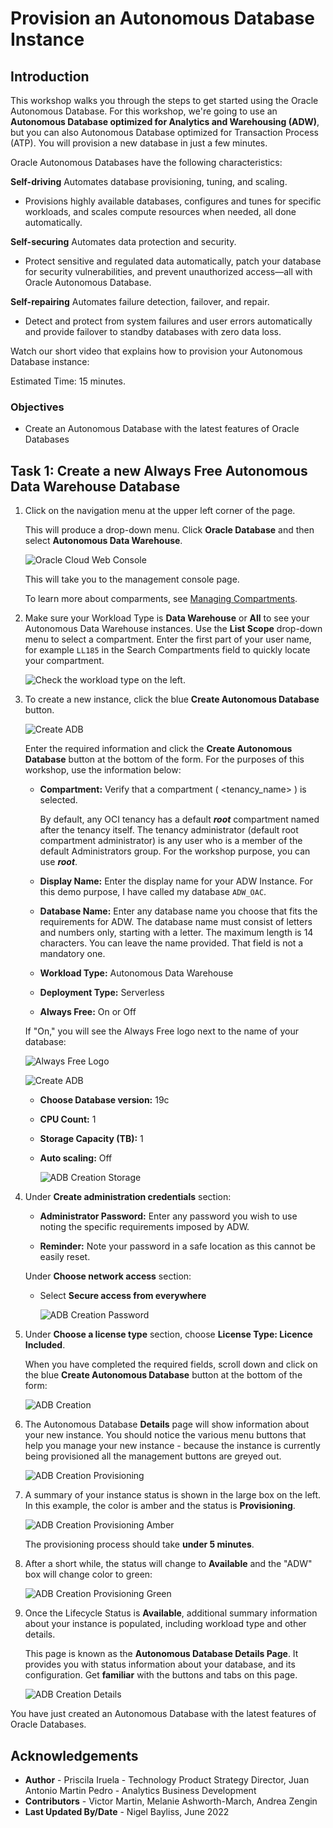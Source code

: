 # Provision an Autonomous Database Instance

## Introduction

This workshop walks you through the steps to get started using the Oracle Autonomous Database. For this workshop, we're going to use an **Autonomous Database optimized for Analytics and Warehousing (ADW)**, but you can also Autonomous Database optimized for Transaction Process (ATP). You will provision a new database in just a few minutes.

Oracle Autonomous Databases have the following characteristics:

**Self-driving**
Automates database provisioning, tuning, and scaling.

- Provisions highly available databases, configures and tunes for specific workloads, and scales compute resources when needed, all done automatically.

**Self-securing**
Automates data protection and security.

- Protect sensitive and regulated data automatically, patch your database for security vulnerabilities, and prevent unauthorized access—all with Oracle Autonomous Database.

**Self-repairing**
Automates failure detection, failover, and repair.

- Detect and protect from system failures and user errors automatically and provide failover to standby databases with zero data loss.

Watch our short video that explains how to provision your Autonomous Database instance:

[](youtube:IfWJhnodAxk)

Estimated Time: 15 minutes.

### Objectives 
- Create an Autonomous Database with the latest features of Oracle Databases

## Task 1: Create a new Always Free Autonomous Data Warehouse Database

1. Click on the navigation menu at the upper left corner of the page.

    This will produce a drop-down menu. Click **Oracle Database** and then select **Autonomous Data Warehouse**.

    ![Oracle Cloud Web Console](https://oracle-livelabs.github.io/common/images/console/database-adw.png " ")

    This will take you to the management console page.

    To learn more about comparments, see [Managing Compartments](https://docs.cloud.oracle.com/en-us/iaas/Content/Identity/Tasks/managingcompartments.htm).
    
2.  Make sure your Workload Type is __Data Warehouse__ or __All__ to see your Autonomous Data Warehouse instances. Use the __List Scope__ drop-down menu to select a compartment. <if type="livelabs">Enter the first part of your user name, for example `LL185` in the Search Compartments field to quickly locate your compartment.

    ![Check the workload type on the left.](images/adb.png)

3. To create a new instance, click the blue **Create Autonomous Database** button.

    ![Create ADB](./images/create-adb.png)

    Enter the required information and click the **Create Autonomous Database** button at the bottom of the form. For the purposes of this workshop, use the information below:

    - **Compartment:** Verify that a compartment ( &lt;tenancy_name&gt; ) is selected.

        By default, any OCI tenancy has a default ***root*** compartment named after the tenancy itself. The tenancy administrator (default root compartment administrator) is any user who is a member of the default Administrators group. For the workshop purpose, you can use ***root***.

    - **Display Name:** Enter the display name for your ADW Instance. For this demo purpose, I have called my database `ADW_OAC`.
    
    - **Database Name:** Enter any database name you choose that fits the requirements for ADW. The database name must consist of letters and numbers only, starting with a letter. The maximum length is 14 characters. You can leave the name provided. That field is not a mandatory one.
    - **Workload Type:** Autonomous Data Warehouse  
    
    - **Deployment Type:** Serverless
    
    - **Always Free:** On or Off 

    If "On," you will see the Always Free logo next to the name of your database:

    ![Always Free Logo](./images/always-free-logo.png)

    ![Create ADB](./images/create-adb-2.png)

    - **Choose Database version:** 19c
    
    - **CPU Count:** 1
    
    - **Storage Capacity (TB):** 1

    - **Auto scaling:** Off

        ![ADB Creation Storage](./images/adb-storage.png)

4. Under **Create administration credentials** section:

    - **Administrator Password:** Enter any password you wish to use noting the specific requirements imposed by ADW.
    
    - **Reminder:** Note your password in a safe location as this cannot be easily reset.

    Under **Choose network access** section:

    - Select **Secure access from everywhere**

        ![ADB Creation Password](./images/secure-access.png)

5. Under **Choose a license type** section, choose **License Type: Licence Included**.

    When you have completed the required fields, scroll down and click on the blue **Create Autonomous Database** button at the bottom of the form:

    ![ADB Creation](./images/adb-creation.png)

6. The Autonomous Database **Details** page will show information about your new instance. You should notice the various menu buttons that help you manage your new instance - because the instance is currently being provisioned all the management buttons are greyed out.

    ![ADB Creation Provisioning](./images/create-provisioning.png)

7. A summary of your instance status is shown in the large box on the left. In this example, the color is amber and the status is **Provisioning**.

    ![ADB Creation Provisioning Amber](./images/create-provisioning-amber.png)

    The provisioning process should take **under 5 minutes**.

8. After a short while, the status will change to **Available** and the "ADW" box will change color to green:

    ![ADB Creation Provisioning Green](./images/create-provisioning-green.png)

9. Once the Lifecycle Status is **Available**, additional summary information about your instance is populated, including workload type and other details.

    This page is known as the **Autonomous Database Details Page**. It provides you with status information about your database, and its configuration. Get **familiar** with the buttons and tabs on this page.

    ![ADB Creation Details](./images/adw-ready.png)

You have just created an Autonomous Database with the latest features of Oracle Databases.

## Acknowledgements

- **Author** - Priscila Iruela - Technology Product Strategy Director, Juan Antonio Martin Pedro - Analytics Business Development
- **Contributors** - Victor Martin, Melanie Ashworth-March, Andrea Zengin
- **Last Updated By/Date** - Nigel Bayliss, June 2022
